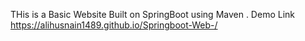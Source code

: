 THis is a Basic Website Built on SpringBoot using Maven .
Demo Link   https://alihusnain1489.github.io/Springboot-Web-/

